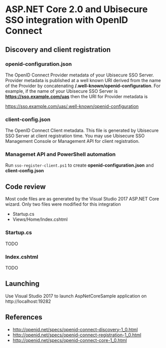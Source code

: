 # ASP.NET Core 2.0 and Ubisecure SSO integration with OpenID Connect

## Discovery and client registration

### openid-configuration.json

The OpenID Connect Provider metadata of your Ubisecure SSO Server. Provider metadata is published at a well known URI derived from the name of the Provider by concatenating **/.well-known/openid-configuration**. For example, if the name of your Ubisecure SSO Server is **https://sso.example.com/uas** then the URI for Provider metadata is

https://sso.example.com/uas/.well-known/openid-configuration

### client-config.json

The OpenID Connect Client metadata. This file is generated by Ubisecure SSO Server at client registration time. You may use Ubisecure SSO Management Console or Management API for client registration.

### Managemet API and PowerShell automation

Run `sso-register-client.ps1` to create **openid-configuration.json** and **client-config.json**

## Code review

Most code files are as generated by the Visual Studio 2017 ASP.NET Core wizard. Only two files were modified for this integration

* Startup.cs
* Views/Home/Index.cshtml

### Startup.cs

TODO

### Index.cshtml

TODO

## Launching

Use Visual Studio 2017 to launch AspNetCoreSample application on http://localhost:19282

## References

* http://openid.net/specs/openid-connect-discovery-1_0.html
* http://openid.net/specs/openid-connect-registration-1_0.html
* http://openid.net/specs/openid-connect-core-1_0.html
